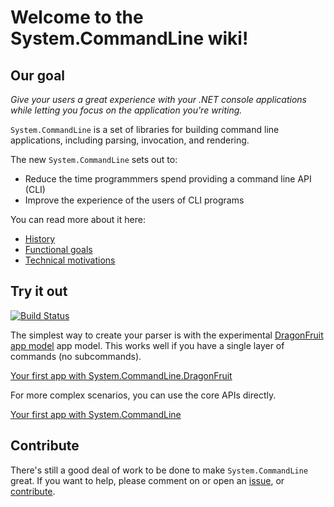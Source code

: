# Welcome to the System.CommandLine wiki!

## Our goal

_Give your users a great experience with your .NET console applications while letting you focus on the application you're writing._

`System.CommandLine` is a set of libraries for building command line applications, including parsing, invocation, and rendering.

The new `System.CommandLine` sets out to:

* Reduce the time programmmers spend providing a command line API (CLI)
* Improve the experience of the users of CLI programs

You can read more about it here:

* [History](History)
* [Functional goals](Functional-goals)
* [Technical motivations](Technical-motivations)

## Try it out

[![Build Status](https://devdiv.visualstudio.com/DevDiv/_apis/build/status/System.CommandLine-Signed?branchName=master)](https://devdiv.visualstudio.com/DevDiv/_build/latest?definitionId=9498&branchName=master)

The simplest way to create your parser is with the experimental [DragonFruit app model](DragonFruit-overview) app model. This works well if you have a single layer of commands (no subcommands).

[Your first app with System.CommandLine.DragonFruit](Your-first-app-with-System.CommandLine.DragonFruit)

For more complex scenarios, you can use the core APIs directly.

[Your first app with System.CommandLine](Your-first-app-with-System.CommandLine)

## Contribute

There's still a good deal of work to be done to make `System.CommandLine` great. If you want to help, please comment on or open an [issue](https://github.com/dotnet/command-line-api/issues), or [contribute](https://github.com/dotnet/command-line-api/blob/master/CONTRIBUTING.md).

